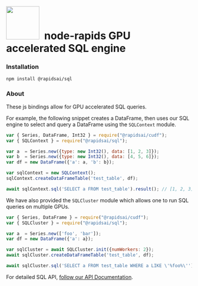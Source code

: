 # <div align="left"><img src="https://rapids.ai/assets/images/rapids_logo.png" width="90px"/>&nbsp; node-rapids GPU accelerated SQL engine</div>

### Installation

`npm install @rapidsai/sql`

### About

These js bindings allow for GPU accelerated SQL queries.

For example, the following snippet creates a DataFrame, then uses our SQL engine to select and query a DataFrame using the `SQLContext` module.

```javascript
var { Series, DataFrame, Int32 } = require("@rapidsai/cudf");
var { SQLContext } = require("@rapidsai/sql");

var a  = Series.new({type: new Int32(), data: [1, 2, 3]});
var b  = Series.new({type: new Int32(), data: [4, 5, 6]});
var df = new DataFrame({'a': a, 'b': b});

var sqlContext = new SQLContext();
sqlContext.createDataFrameTable('test_table', df);

await sqlContext.sql('SELECT a FROM test_table').result(); // [1, 2, 3]
```

We have also provided the `SQLCluster` module which allows one to run SQL queries on multiple GPUs.

```javascript
var { Series, DataFrame } = require("@rapidsai/cudf");
var { SQLCluster } = require("@rapidsai/sql");

var a  = Series.new(['foo', 'bar']);
var df = new DataFrame({'a': a});

var sqlCluster = await SQLCluster.init({numWorkers: 2});
await sqlCluster.createDataFrameTable('test_table', df);

await sqlCluster.sql('SELECT a FROM test_table WHERE a LIKE \'%foo%\'');  // ['foo']
```

For detailed SQL API, [follow our API Documentation](https://rapidsai.github.io/node/modules/sql_src.html).
